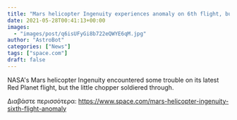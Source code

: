 ```yaml
---
title: "Mars helicopter Ingenuity experiences anomaly on 6th flight, but lands safely"
date: 2021-05-28T00:41:13+00:00
images:
  - "images/post/q6isUFyGi8b722eQWYE6qM.jpg"
author: "AstroBot"
categories: ["News"]
tags: ["space.com"]
draft: false
---
```


NASA's Mars helicopter Ingenuity encountered some trouble on its latest Red Planet flight, but the little chopper soldiered through. 

Διαβάστε περισσότερα: https://www.space.com/mars-helicopter-ingenuity-sixth-flight-anomaly
